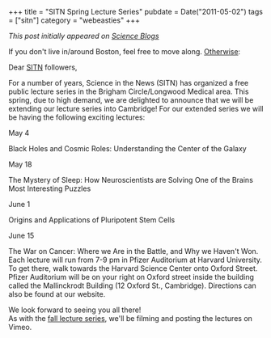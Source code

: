 +++
title = "SITN Spring Lecture Series"
pubdate = Date("2011-05-02")
tags = ["sitn"]
category = "webeasties"
+++

_This post initially appeared on [Science Blogs](http://scienceblogs.com/webeasties)_

If you don't live in/around Boston, feel free to move along. [Otherwise](https://sitn.hms.harvard.edu/sitn-seminars/):

Dear [SITN](/tag/sitn) followers,

For a number of years, Science in the News (SITN) has organized a free public lecture series in the Brigham Circle/Longwood Medical area.  This spring, due to high demand, we are delighted to announce that we will be extending our lecture series into Cambridge!  For our extended series we will be having the following exciting lectures:

May 4

Black Holes and Cosmic Roles: Understanding the Center of the Galaxy

May 18

The Mystery of Sleep: How Neuroscientists are Solving One of the Brains Most Interesting Puzzles

June 1

Origins and Applications of Pluripotent Stem Cells

June 15

The War on Cancer: Where we Are in the Battle, and Why we Haven't Won. 
Each lecture will run from 7-9 pm in Pfizer Auditorium at Harvard University.  To get there, walk towards the Harvard Science Center onto Oxford Street.  Pfizer Auditorium will be on your right on Oxford street inside the building called the Mallinckrodt Building (12 Oxford St., Cambridge).  Directions can also be found at our website.

We look forward to seeing you all there!  
As with the [fall lecture series](https://sitn.hms.harvard.edu/seminar-archive-2010/), we'll be filming and posting the lectures on Vimeo.

      
  
